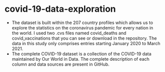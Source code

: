 # covid-19-data-exploration

- The dataset is built within the 207 country profiles which allows us to explore the statistics on the coronavirus pandemic for every nation in the world. I used two .cvs files named covid_deaths and covid_vaccinations that you can see or download in the repository. The data in this study only comprises entries starting January 2020 to March 2021.
- The complete COVID-19 dataset is a collection of the COVID-19 data maintained by Our World in Data.  The complete description of each column and data sources are present in GitHub. 

